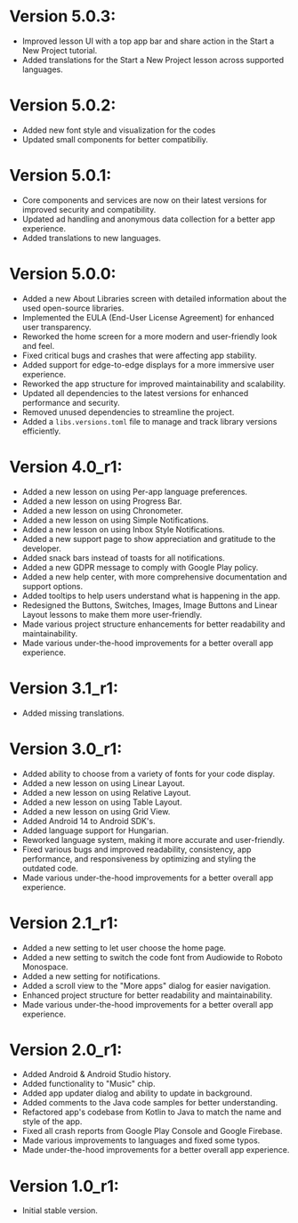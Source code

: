 # Version 5.0.3:

- Improved lesson UI with a top app bar and share action in the Start a New Project tutorial.
- Added translations for the Start a New Project lesson across supported languages.

# Version 5.0.2:

- Added new font style and visualization for the codes
- Updated small components for better compatibiliy.

# Version 5.0.1:

- Core components and services are now on their latest versions for improved security and compatibility.
- Updated ad handling and anonymous data collection for a better app experience.
- Added translations to new languages.

# Version 5.0.0:

- Added a new About Libraries screen with detailed information about the used open-source libraries.
- Implemented the EULA (End-User License Agreement) for enhanced user transparency.
- Reworked the home screen for a more modern and user-friendly look and feel.
- Fixed critical bugs and crashes that were affecting app stability.
- Added support for edge-to-edge displays for a more immersive user experience.
- Reworked the app structure for improved maintainability and scalability.
- Updated all dependencies to the latest versions for enhanced performance and security.
- Removed unused dependencies to streamline the project.
- Added a `libs.versions.toml` file to manage and track library versions efficiently.

# Version 4.0_r1:

- Added a new lesson on using Per-app language preferences.
- Added a new lesson on using Progress Bar.
- Added a new lesson on using Chronometer.
- Added a new lesson on using Simple Notifications.
- Added a new lesson on using Inbox Style Notifications.
- Added a new support page to show appreciation and gratitude to the developer.
- Added snack bars instead of toasts for all notifications.
- Added a new GDPR message to comply with Google Play policy.
- Added a new help center, with more comprehensive documentation and support options.
- Added tooltips to help users understand what is happening in the app.
- Redesigned the Buttons, Switches, Images, Image Buttons and Linear Layout lessons to make them
  more user-friendly.
- Made various project structure enhancements for better readability and maintainability.
- Made various under-the-hood improvements for a better overall app experience.

# Version 3.1_r1:

- Added missing translations.

# Version 3.0_r1:

- Added ability to choose from a variety of fonts for your code display.
- Added a new lesson on using Linear Layout.
- Added a new lesson on using Relative Layout.
- Added a new lesson on using Table Layout.
- Added a new lesson on using Grid View.
- Added Android 14 to Android SDK's.
- Added language support for Hungarian.
- Reworked language system, making it more accurate and user-friendly.
- Fixed various bugs and improved readability, consistency, app performance, and responsiveness by
  optimizing and styling the outdated code.
- Made various under-the-hood improvements for a better overall app experience.

# Version 2.1_r1:

- Added a new setting to let user choose the home page.
- Added a new setting to switch the code font from Audiowide to Roboto Monospace.
- Added a new setting for notifications.
- Added a scroll view to the "More apps" dialog for easier navigation.
- Enhanced project structure for better readability and maintainability.
- Made various under-the-hood improvements for a better overall app experience.

# Version 2.0_r1:

- Added Android & Android Studio history.
- Added functionality to "Music" chip.
- Added app updater dialog and ability to update in background.
- Added comments to the Java code samples for better understanding.
- Refactored app's codebase from Kotlin to Java to match the name and style of the app.
- Fixed all crash reports from Google Play Console and Google Firebase.
- Made various improvements to languages and fixed some typos.
- Made under-the-hood improvements for a better overall app experience.

# Version 1.0_r1:

- Initial stable version.